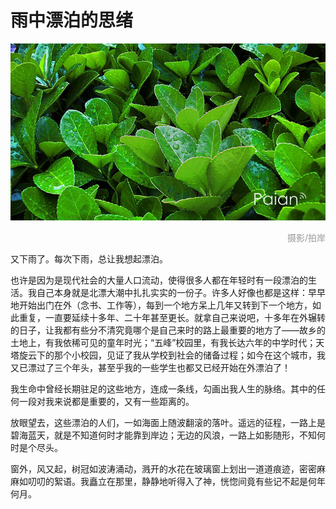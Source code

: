 # 雨中漂泊的思绪

![雨](images/luzhu.jpg)
<div style="margin-top:5px;color:#999;text-align:right;">摄影/拍岸</div>

又下雨了。每次下雨，总让我想起漂泊。

也许是因为是现代社会的大量人口流动，使得很多人都在年轻时有一段漂泊的生活。我自己本身就是北漂大潮中扎扎实实的一份子。许多人好像也都是这样：早早地开始出门在外（念书、工作等），每到一个地方呆上几年又转到下一个地方，如此重复，一直要延续十多年、二十年甚至更长。就拿自己来说吧，十多年在外辗转的日子，让我都有些分不清究竟哪个是自己来时的路上最重要的地方了——故乡的土地上，有我依稀可见的童年时光；“五峰”校园里，有我长达六年的中学时代；天塔旋云下的那个小校园，见证了我从学校到社会的储备过程；如今在这个城市，我又已漂过了三个年头，甚至乎我的一些学生也都又已经开始在外漂泊了！

我生命中曾经长期驻足的这些地方，连成一条线，勾画出我人生的脉络。其中的任何一段对我来说都是重要的，又有一些距离的。

放眼望去，这些漂泊的人们，一如海面上随波翻滚的落叶。遥远的征程，一路上是碧海蓝天，就是不知道何时才能靠到岸边；无边的风浪，一路上如影随形，不知何时是个尽头。

窗外，风又起，树冠如波涛涌动，溅开的水花在玻璃窗上划出一道道痕迹，密密麻麻如叨叨的絮语。我矗立在那里，静静地听得入了神，恍惚间竟有些记不起是何年何月。